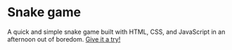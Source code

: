 # Snake game

A quick and simple snake game built with HTML, CSS, and JavaScript in an afternoon out of boredom. [Give it a try!](https://plague-doc.github.io/snake-game/)

